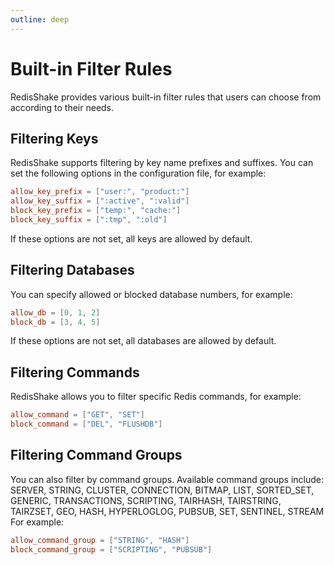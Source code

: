 ```yaml
---
outline: deep
---
```

# Built-in Filter Rules
RedisShake provides various built-in filter rules that users can choose from according to their needs.

## Filtering Keys
RedisShake supports filtering by key name prefixes and suffixes. You can set the following options in the configuration file, for example:
```toml
allow_key_prefix = ["user:", "product:"]
allow_key_suffix = [":active", ":valid"]
block_key_prefix = ["temp:", "cache:"]
block_key_suffix = [":tmp", ":old"]
```
If these options are not set, all keys are allowed by default.

## Filtering Databases
You can specify allowed or blocked database numbers, for example:
```toml
allow_db = [0, 1, 2]
block_db = [3, 4, 5]
```
If these options are not set, all databases are allowed by default.

## Filtering Commands
RedisShake allows you to filter specific Redis commands, for example:
```toml
allow_command = ["GET", "SET"]
block_command = ["DEL", "FLUSHDB"]
``` 

## Filtering Command Groups

You can also filter by command groups. Available command groups include:
SERVER, STRING, CLUSTER, CONNECTION, BITMAP, LIST, SORTED_SET, GENERIC, TRANSACTIONS, SCRIPTING, TAIRHASH, TAIRSTRING, TAIRZSET, GEO, HASH, HYPERLOGLOG, PUBSUB, SET, SENTINEL, STREAM
For example:
```toml
allow_command_group = ["STRING", "HASH"]
block_command_group = ["SCRIPTING", "PUBSUB"]
```
